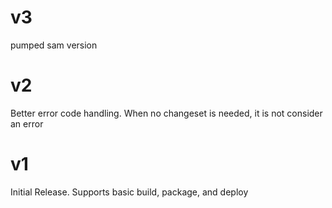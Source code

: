 # v3
pumped sam version

# v2
Better error code handling.
When no changeset is needed, it is not consider an error

# v1
Initial Release. Supports basic build, package, and deploy
